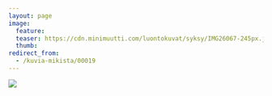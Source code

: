 ```yaml
---
layout: page
image:
  feature:
  teaser: https://cdn.minimuutti.com/luontokuvat/syksy/IMG26067-245px.jpg
  thumb:
redirect_from:
  - /kuvia-mikista/00019
---
```


![](https://cdn.minimuutti.com/mikin-kuvat/3/IMG26067-800px.jpg)
